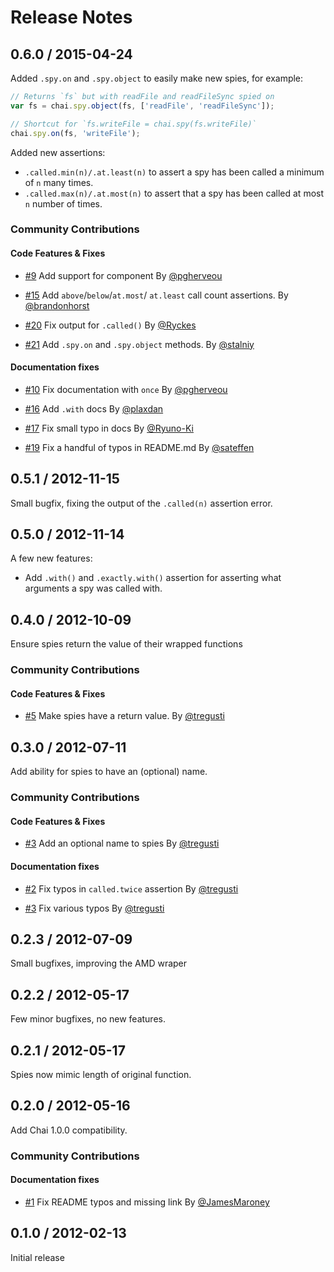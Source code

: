 # Release Notes

## 0.6.0 / 2015-04-24

Added `.spy.on` and `.spy.object` to easily make new spies, for example:

```js
// Returns `fs` but with readFile and readFileSync spied on
var fs = chai.spy.object(fs, ['readFile', 'readFileSync']);

// Shortcut for `fs.writeFile = chai.spy(fs.writeFile)`
chai.spy.on(fs, 'writeFile');
```

Added new assertions:

 * `.called.min(n)/.at.least(n)` to assert a spy has been called a minimum of
   `n` many times.
 * `.called.max(n)/.at.most(n)` to assert that a spy has been called at most `n`
   number of times.

### Community Contributions

#### Code Features & Fixes

 * [#9](https://github.com/chaijs/chai/pull/9) Add support for component
   By [@pgherveou](https://github.com/pgherveou)

 * [#15](https://github.com/chaijs/chai/pull/15) Add `above`/`below`/`at.most`/
   `at.least` call count assertions.
   By [@brandonhorst](https://github.com/brandonhorst)

 * [#20](https://github.com/chaijs/chai/pull/20) Fix output for `.called()`
   By [@Ryckes](https://github.com/Ryckes)

 * [#21](https://github.com/chaijs/chai/pull/21) Add `.spy.on` and `.spy.object`
   methods.
   By [@stalniy](https://github.com/stalniy)

#### Documentation fixes

 * [#10](https://github.com/chaijs/chai/pull/10) Fix documentation with `once`
   By [@pgherveou](https://github.com/pgherveou)

 * [#16](https://github.com/chaijs/chai/pull/16) Add `.with` docs
   By [@plaxdan](https://github.com/plaxdan)

 * [#17](https://github.com/chaijs/chai/pull/17) Fix small typo in docs
   By [@Ryuno-Ki](https://github.com/Ryuno-Ki)

 * [#19](https://github.com/chaijs/chai/pull/19) Fix a handful of typos in
   README.md
   By [@sateffen](https://github.com/sateffen)

## 0.5.1 / 2012-11-15

Small bugfix, fixing the output of the `.called(n)` assertion error.

## 0.5.0 / 2012-11-14

A few new features:

 - Add `.with()` and `.exactly.with()` assertion for asserting what arguments
   a spy was called with.

## 0.4.0 / 2012-10-09

Ensure spies return the value of their wrapped functions

### Community Contributions

#### Code Features & Fixes

 * [#5](https://github.com/chaijs/chai/pull/5) Make spies have a return value.
   By [@tregusti](https://github.com/tregusti)

## 0.3.0 / 2012-07-11

Add ability for spies to have an (optional) name.

### Community Contributions

#### Code Features & Fixes

 * [#3](https://github.com/chaijs/chai/pull/3) Add an optional name to spies
   By [@tregusti](https://github.com/tregusti)

#### Documentation fixes

 * [#2](https://github.com/chaijs/chai-spies/pull/2) Fix typos in `called.twice`
   assertion
   By [@tregusti](https://github.com/tregusti)

 * [#3](https://github.com/chaijs/chai-spies/pull/2) Fix various typos
   By [@tregusti](https://github.com/tregusti)


## 0.2.3 / 2012-07-09

Small bugfixes, improving the AMD wraper

## 0.2.2 / 2012-05-17

Few minor bugfixes, no new features.

## 0.2.1 / 2012-05-17

Spies now mimic length of original function.

## 0.2.0 / 2012-05-16

Add Chai 1.0.0 compatibility.

### Community Contributions

#### Documentation fixes

 * [#1](https://github.com/chaijs/chai-spies/pull/1) Fix README typos and
   missing link
   By [@JamesMaroney](https://github.com/JamesMaroney)

## 0.1.0 / 2012-02-13

Initial release
